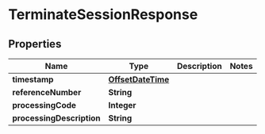 # TerminateSessionResponse

## Properties
Name | Type | Description | Notes
------------ | ------------- | ------------- | -------------
**timestamp** | [**OffsetDateTime**](OffsetDateTime.md) |  | 
**referenceNumber** | **String** |  | 
**processingCode** | **Integer** |  | 
**processingDescription** | **String** |  | 
